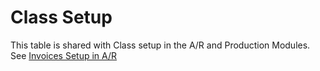 # Class Setup

This table is shared with Class setup in the A/R and Production Modules. See [Invoices Setup in A/R](../../../accounts-receivable-credit-control/invoices/#\_toc65155656)
